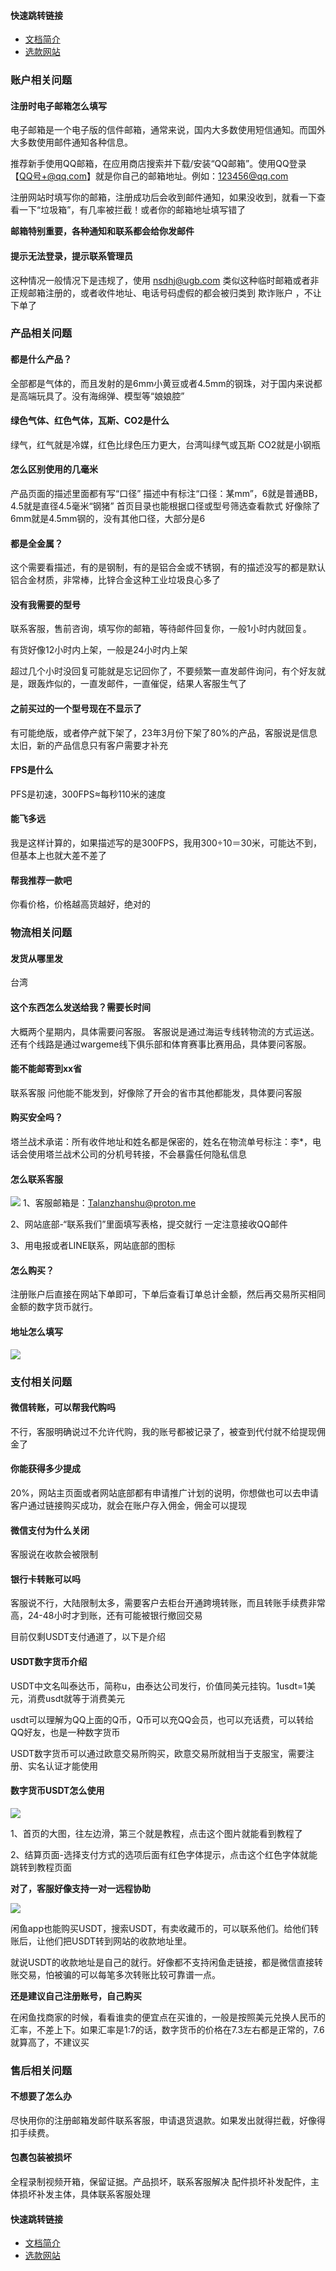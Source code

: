 #### 快速跳转链接
* [文档简介](/)
* [选款网站](/use/xuankuan)

### 账户相关问题
#### 注册时电子邮箱怎么填写
电子邮箱是一个电子版的信件邮箱，通常来说，国内大多数使用短信通知。而国外大多数使用邮件通知各种信息。

推荐新手使用QQ邮箱，在应用商店搜索并下载/安装“QQ邮箱”。使用QQ登录
【QQ号+@qq.com】就是你自己的邮箱地址。例如：123456@qq.com

注册网站时填写你的邮箱，注册成功后会收到邮件通知，如果没收到，就看一下查看一下“垃圾箱”，有几率被拦截！或者你的邮箱地址填写错了

**邮箱特别重要，各种通知和联系都会给你发邮件**

#### 提示无法登录，提示联系管理员
这种情况一般情况下是违规了，使用 nsdhj@ugb.com 类似这种临时邮箱或者非正规邮箱注册的，或者收件地址、电话号码虚假的都会被归类到 欺诈账户 ，不让下单了

### 产品相关问题
#### 都是什么产品？
全部都是气体的，而且发射的是6mm小黄豆或者4.5mm的钢珠，对于国内来说都是高端玩具了。没有海绵弹、模型等“娘娘腔”
#### 绿色气体、红色气体，瓦斯、CO2是什么
绿气，红气就是冷媒，红色比绿色压力更大，台湾叫绿气或瓦斯
CO2就是小钢瓶
#### 怎么区别使用的几毫米
产品页面的描述里面都有写“口径”
描述中有标注“口径：某mm”，6就是普通BB，4.5就是直径4.5毫米“钢猪”
首页目录也能根据口径或型号筛选查看款式
好像除了6mm就是4.5mm钢的，没有其他口径，大部分是6
#### 都是全金属？
这个需要看描述，有的是钢制，有的是铝合金或不锈钢，有的描述没写的都是默认铝合金材质，非常棒，比锌合金这种工业垃圾良心多了
#### 没有我需要的型号
联系客服，售前咨询，填写你的邮箱，等待邮件回复你，一般1小时内就回复。

有货好像12小时内上架，一般是24小时内上架

超过几个小时没回复可能就是忘记回你了，不要频繁一直发邮件询问，有个好友就是，跟轰炸似的，一直发邮件，一直催促，结果人客服生气了
#### 之前买过的一个型号现在不显示了
有可能绝版，或者停产就下架了，23年3月份下架了80%的产品，客服说是信息太旧，新的产品信息只有客户需要才补充
#### FPS是什么
PFS是初速，300FPS≈每秒110米的速度
#### 能飞多远
我是这样计算的，如果描述写的是300FPS，我用300÷10＝30米，可能达不到，但基本上也就大差不差了
#### 帮我推荐一款吧
你看价格，价格越高货越好，绝对的


### 物流相关问题
#### 发货从哪里发
台湾
#### 这个东西怎么发送给我？需要长时间
大概两个星期内，具体需要问客服。
客服说是通过海运专线转物流的方式运送。还有个线路是通过wargeme线下俱乐部和体育赛事比赛用品，具体要问客服。
#### 能不能邮寄到xx省
联系客服 问他能不能发到，好像除了开会的省市其他都能发，具体要问客服
#### 购买安全吗？
塔兰战术承诺：所有收件地址和姓名都是保密的，姓名在物流单号标注：李*，电话会使用塔兰战术公司的分机号转接，不会暴露任何隐私信息
#### 怎么联系客服
![](../img/lianxikefu.png)
1、客服邮箱是：Talanzhanshu@proton.me

2、网站底部-“联系我们”里面填写表格，提交就行
一定注意接收QQ邮件

3、用电报或者LINE联系，网站底部的图标

#### 怎么购买？
注册账户后直接在网站下单即可，下单后查看订单总计金额，然后再交易所买相同金额的数字货币就行。

#### 地址怎么填写
![](../img/dizhi.png)


### 支付相关问题
#### 微信转账，可以帮我代购吗
不行，客服明确说过不允许代购，我的账号都被记录了，被查到代付就不给提现佣金了

#### 你能获得多少提成
20%，网站主页面或者网站底部都有申请推广计划的说明，你想做也可以去申请
客户通过链接购买成功，就会在账户存入佣金，佣金可以提现

#### 微信支付为什么关闭
客服说在收款会被限制

#### 银行卡转账可以吗
客服说不行，大陆限制太多，需要客户去柜台开通跨境转账，而且转账手续费非常高，24-48小时才到账，还有可能被银行撤回交易

目前仅剩USDT支付通道了，以下是介绍
#### USDT数字货币介绍
USDT中文名叫泰达币，简称u，由泰达公司发行，价值同美元挂钩。1usdt=1美元，消费usdt就等于消费美元

usdt可以理解为QQ上面的Q币，Q币可以充QQ会员，也可以充话费，可以转给QQ好友，也是一种数字货币

USDT数字货币可以通过欧意交易所购买，欧意交易所就相当于支服宝，需要注册、实名认证才能使用

#### 数字货币USDT怎么使用

![](../img/lianjie.png)

1、首页的大图，往左边滑，第三个就是教程，点击这个图片就能看到教程了

2、结算页面-选择支付方式的选项后面有红色字体提示，点击这个红色字体就能跳转到教程页面

**对了，客服好像支持一对一远程协助**

![](../img/xianyu.png)

闲鱼app也能购买USDT，搜索USDT，有卖收藏币的，可以联系他们。给他们转账后，让他们把USDT转到网站的收款地址里。

就说USDT的收款地址是自己的就行。好像都不支持闲鱼走链接，都是微信直接转账交易，怕被骗的可以每笔多次转账比较可靠谱一点。

**还是建议自己注册账号，自己购买**

在闲鱼找商家的时候，看看谁卖的便宜点在买谁的，一般是按照美元兑换人民币的汇率，不差上下。如果汇率是1:7的话，数字货币的价格在7.3左右都是正常的，7.6就算高了，不建议买

### 售后相关问题
#### 不想要了怎么办
尽快用你的注册邮箱发邮件联系客服，申请退货退款。如果发出就得拦截，好像得扣手续费。
#### 包裹包装被损坏
全程录制视频开箱，保留证据。产品损坏，联系客服解决
配件损坏补发配件，主体损坏补发主体，具体联系客服处理




#### 快速跳转链接
* [文档简介](/)
* [选款网站](/use/xuankuan)



















